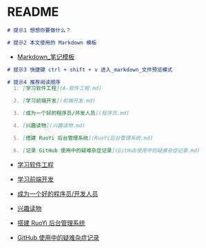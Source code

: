 # README

``` md
# 提示1 想想你要做什么？
```

``` md
# 提示2 本文使用的 Markdown 模板
```
-  [Markdown_笔记模板](Markdown_笔记模板.md)

``` md
# 提示3 快捷键 ctrl + shift + v 进入_markdown_文件预览模式
```

``` md
# 提示4 推荐阅读顺序
  1. [学习软件工程](A-软件工程.md)

  2. [学习前端开发](前端开发.md)

  3. [成为一个好的程序员/开发人员](程序员.md)

  4. [兴趣读物](兴趣读物.md)

  5. [搭建 RuoYi 后台管理系统](RuoYi后台管理系统.md)

  6. [记录 GitHub 使用中的疑难杂症记录](GitHub使用中的疑难杂症记录.md)
```
-  [学习软件工程](A-软件工程.md)

-  [学习前端开发](前端开发.md)

-  [成为一个好的程序员/开发人员](程序员.md)

-  [兴趣读物](兴趣读物.md)

-  [搭建 RuoYi 后台管理系统](RuoYi后台管理系统.md)

-  [GitHub 使用中的疑难杂症记录](GitHub使用中的疑难杂症记录.md)